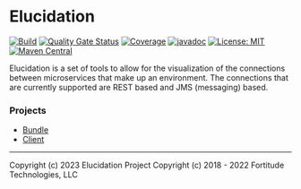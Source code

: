 # Elucidation

[![Build](https://github.com/elucidation-project/elucidation/workflows/build/badge.svg)](https://github.com/elucidation-project/elucidation/actions?query=workflow%3Abuild)
[![Quality Gate Status](https://sonarcloud.io/api/project_badges/measure?project=elucidation-project_elucidation&metric=alert_status)](https://sonarcloud.io/dashboard?id=elucidation-project_elucidation)
[![Coverage](https://sonarcloud.io/api/project_badges/measure?project=elucidation-project_elucidation&metric=coverage)](https://sonarcloud.io/dashboard?id=elucidation-project_elucidation)
[![javadoc](https://javadoc.io/badge2/org.kiwiproject/elucidation/javadoc.svg)](https://javadoc.io/doc/org.kiwiproject/elucidation)
[![License: MIT](https://img.shields.io/badge/License-MIT-blue.svg)](https://opensource.org/licenses/MIT)
[![Maven Central](https://img.shields.io/maven-central/v/org.kiwiproject/elucidation)](https://central.sonatype.com/artifact/org.kiwiproject/elucidation/)

Elucidation is a set of tools to allow for the visualization of the connections between microservices that make up an 
environment.  The connections that are currently supported are REST based and JMS (messaging) based.
### Projects
* [Bundle](elucidation-bundle/README.md)
* [Client](elucidation-client/README.md)

---
Copyright (c) 2023 Elucidation Project
Copyright (c) 2018 - 2022 Fortitude Technologies, LLC
